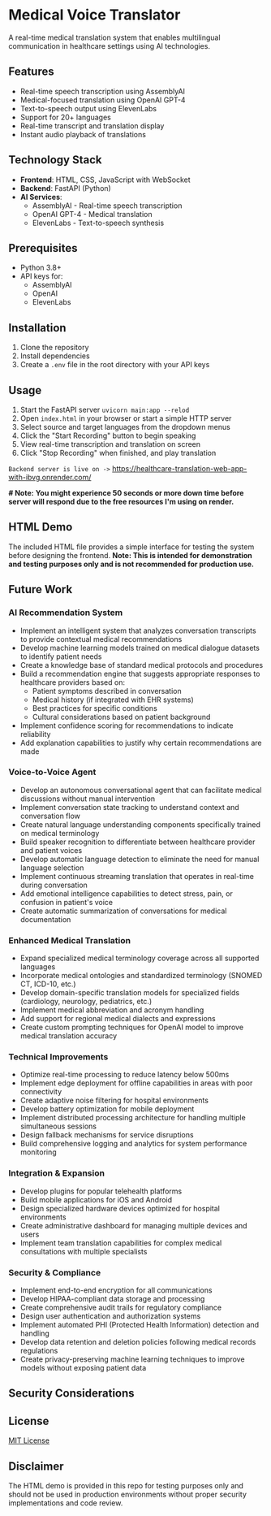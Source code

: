 # Medical Voice Translator

A real-time medical translation system that enables multilingual communication in healthcare settings using AI technologies.

## Features

- Real-time speech transcription using AssemblyAI
- Medical-focused translation using OpenAI GPT-4
- Text-to-speech output using ElevenLabs
- Support for 20+ languages
- Real-time transcript and translation display
- Instant audio playback of translations

## Technology Stack

- **Frontend**: HTML, CSS, JavaScript with WebSocket
- **Backend**: FastAPI (Python)
- **AI Services**:
  - AssemblyAI - Real-time speech transcription
  - OpenAI GPT-4 - Medical translation
  - ElevenLabs - Text-to-speech synthesis

## Prerequisites

- Python 3.8+
- API keys for:
  - AssemblyAI
  - OpenAI 
  - ElevenLabs

## Installation

1. Clone the repository
2. Install dependencies
3. Create a `.env` file in the root directory with your API keys

## Usage

1. Start the FastAPI server `uvicorn main:app --relod`
2. Open `index.html` in your browser or start a simple HTTP server
3. Select source and target languages from the dropdown menus
4. Click the "Start Recording" button to begin speaking
5. View real-time transcription and translation on screen
6. Click "Stop Recording" when finished, and play translation

`Backend server is live on ->` https://healthcare-translation-web-app-with-ibvg.onrender.com/

**# Note:** **You might experience 50 seconds or more down time before server will respond due to the free resources I'm using on render.**
## HTML Demo

The included HTML file provides a simple interface for testing the system before designing the frontend. **Note: This is intended for demonstration and testing purposes only and is not recommended for production use.**

## Future Work

### AI Recommendation System
- Implement an intelligent system that analyzes conversation transcripts to provide contextual medical recommendations
- Develop machine learning models trained on medical dialogue datasets to identify patient needs
- Create a knowledge base of standard medical protocols and procedures
- Build a recommendation engine that suggests appropriate responses to healthcare providers based on:
  - Patient symptoms described in conversation
  - Medical history (if integrated with EHR systems)
  - Best practices for specific conditions
  - Cultural considerations based on patient background
- Implement confidence scoring for recommendations to indicate reliability
- Add explanation capabilities to justify why certain recommendations are made

### Voice-to-Voice Agent
- Develop an autonomous conversational agent that can facilitate medical discussions without manual intervention
- Implement conversation state tracking to understand context and conversation flow
- Create natural language understanding components specifically trained on medical terminology
- Build speaker recognition to differentiate between healthcare provider and patient voices
- Develop automatic language detection to eliminate the need for manual language selection
- Implement continuous streaming translation that operates in real-time during conversation
- Add emotional intelligence capabilities to detect stress, pain, or confusion in patient's voice
- Create automatic summarization of conversations for medical documentation

### Enhanced Medical Translation
- Expand specialized medical terminology coverage across all supported languages
- Incorporate medical ontologies and standardized terminology (SNOMED CT, ICD-10, etc.)
- Develop domain-specific translation models for specialized fields (cardiology, neurology, pediatrics, etc.)
- Implement medical abbreviation and acronym handling
- Add support for regional medical dialects and expressions
- Create custom prompting techniques for OpenAI model to improve medical translation accuracy

### Technical Improvements
- Optimize real-time processing to reduce latency below 500ms
- Implement edge deployment for offline capabilities in areas with poor connectivity
- Create adaptive noise filtering for hospital environments
- Develop battery optimization for mobile deployment
- Implement distributed processing architecture for handling multiple simultaneous sessions
- Design fallback mechanisms for service disruptions
- Build comprehensive logging and analytics for system performance monitoring

### Integration & Expansion
- Develop plugins for popular telehealth platforms
- Build mobile applications for iOS and Android
- Design specialized hardware devices optimized for hospital environments
- Create administrative dashboard for managing multiple devices and users
- Implement team translation capabilities for complex medical consultations with multiple specialists

### Security & Compliance
- Implement end-to-end encryption for all communications
- Develop HIPAA-compliant data storage and processing
- Create comprehensive audit trails for regulatory compliance
- Design user authentication and authorization systems
- Implement automated PHI (Protected Health Information) detection and handling
- Develop data retention and deletion policies following medical records regulations
- Create privacy-preserving machine learning techniques to improve models without exposing patient data

## Security Considerations



## License

[MIT License](LICENSE)

## Disclaimer

The HTML demo is provided in this repo for testing purposes only and should not be used in production environments without proper security implementations and code review.
